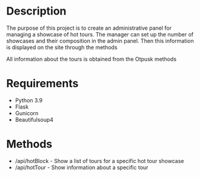 # Description
The purpose of this project is to create an administrative panel for managing a showcase of hot tours.
The manager can set up the number of showcases and their composition in the admin panel.
Then this information is displayed on the site through the methods

All information about the tours is obtained from the Otpusk methods

# Requirements
* Python 3.9
* Flask
* Gunicorn
* Beautifulsoup4

# Methods
* /api/hotBlock - Show a list of tours for a specific hot tour showcase
* /api/hotTour - Show information about a specific tour
